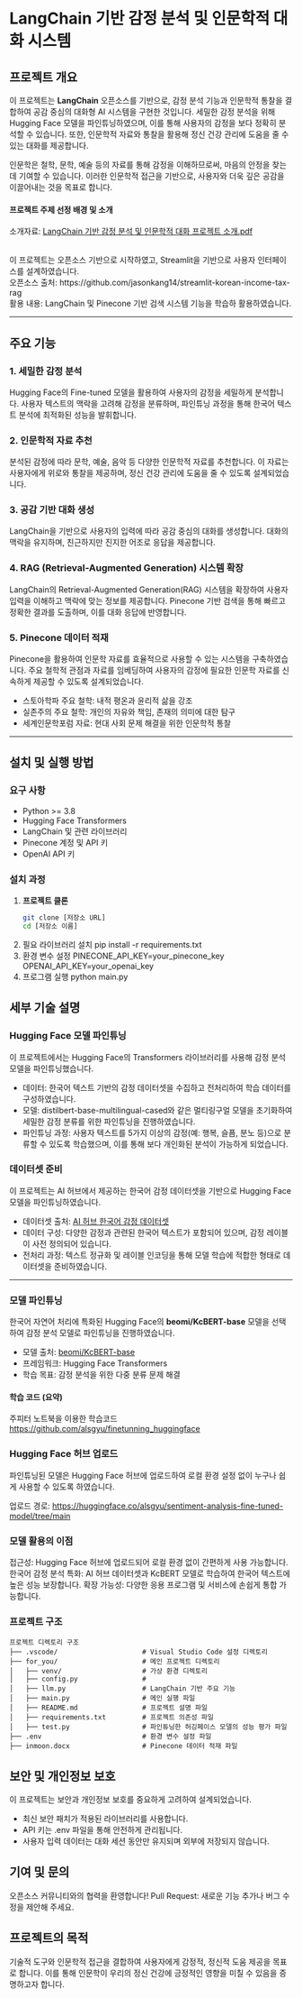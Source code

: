 # LangChain 기반 감정 분석 및 인문학적 대화 시스템

## 프로젝트 개요
이 프로젝트는 **LangChain** 오픈소스를 기반으로, 감정 분석 기능과 인문학적 통찰을 결합하여 공감 중심의 대화형 AI 시스템을 구현한 것입니다. 세밀한 감정 분석을 위해 Hugging Face 모델을 파인튜닝하였으며, 이를 통해 사용자의 감정을 보다 정확히 분석할 수 있습니다. 또한, 인문학적 자료와 통찰을 활용해 정신 건강 관리에 도움을 줄 수 있는 대화를 제공합니다.

인문학은 철학, 문학, 예술 등의 자료를 통해 감정을 이해하므로써, 마음의 안정을 찾는 데 기여할 수 있습니다. 이러한 인문학적 접근을 기반으로, 사용자와 더욱 깊은 공감을 이끌어내는 것을 목표로 합니다.
<br/>

#### 프로젝트 주제 선정 배경 및 소개
소개자료: [LangChain 기반 감정 분석 및 인문학적 대화 프로젝트 소개.pdf](https://github.com/user-attachments/files/18011253/LangChain.pdf)

<br/>
이 프로젝트는 오픈소스 기반으로 시작하였고, Streamlit을 기반으로 사용자 인터페이스를 설계하였습니다.

<br/>
오픈소스 출처: https://github.com/jasonkang14/streamlit-korean-income-tax-rag<br/>
활용 내용: LangChain 및 Pinecone 기반 검색 시스템 기능을 학습하 활용하였습니다.

---

## 주요 기능

### 1. 세밀한 감정 분석
Hugging Face의 Fine-tuned 모델을 활용하여 사용자의 감정을 세밀하게 분석합니다. 사용자 텍스트의 맥락을 고려해 감정을 분류하며, 파인튜닝 과정을 통해 한국어 텍스트 분석에 최적화된 성능을 발휘합니다.

### 2. 인문학적 자료 추천
분석된 감정에 따라 문학, 예술, 음악 등 다양한 인문학적 자료를 추천합니다. 이 자료는 사용자에게 위로와 통찰을 제공하며, 정신 건강 관리에 도움을 줄 수 있도록 설계되었습니다.

### 3. 공감 기반 대화 생성
LangChain을 기반으로 사용자의 입력에 따라 공감 중심의 대화를 생성합니다. 대화의 맥락을 유지하며, 친근하지만 진지한 어조로 응답을 제공합니다.


### 4. RAG (Retrieval-Augmented Generation) 시스템 확장
LangChain의 Retrieval-Augmented Generation(RAG) 시스템을 확장하여 사용자 입력을 이해하고 맥락에 맞는 정보를 제공합니다. Pinecone 기반 검색을 통해 빠르고 정확한 결과를 도출하며, 이를 대화 응답에 반영합니다.

### 5. Pinecone 데이터 적재
Pinecone을 활용하여 인문학 자료를 효율적으로 사용할 수 있는 시스템을 구축하였습니다. 주요 철학적 관점과 자료를 임베딩하여 사용자의 감정에 필요한 인문학 자료를 신속하게 제공할 수 있도록 설계되었습니다.
- 스토아학파 주요 철학: 내적 평온과 윤리적 삶을 강조  
- 실존주의 주요 철학: 개인의 자유와 책임, 존재의 의미에 대한 탐구  
- 세계인문학포럼 자료: 현대 사회 문제 해결을 위한 인문학적 통찰 

---

## 설치 및 실행 방법

### 요구 사항
- Python >= 3.8
- Hugging Face Transformers
- LangChain 및 관련 라이브러리
- Pinecone 계정 및 API 키
- OpenAI API 키

### 설치 과정
1. **프로젝트 클론**
   ```bash
   git clone [저장소 URL]
   cd [저장소 이름]
2. 필요 라이브러리 설치 
   pip install -r requirements.txt
3. 환경 변수 설정
   PINECONE_API_KEY=your_pinecone_key
   OPENAI_API_KEY=your_openai_key
4. 프로그램 실행
   python main.py

## 세부 기술 설명

### Hugging Face 모델 파인튜닝
이 프로젝트에서는 Hugging Face의 Transformers 라이브러리를 사용해 감정 분석 모델을 파인튜닝했습니다.

- 데이터: 한국어 텍스트 기반의 감정 데이터셋을 수집하고 전처리하여 학습 데이터를 구성하였습니다.
- 모델: distilbert-base-multilingual-cased와 같은 멀티링구얼 모델을 초기화하여 세밀한 감정 분류를 위한 파인튜닝을 진행하였습니다.
- 파인튜닝 과정: 사용자 텍스트를 5가지 이상의 감정(예: 행복, 슬픔, 분노 등)으로 분류할 수 있도록 학습했으며, 이를 통해 보다 개인화된 분석이 가능하게 되었습니다.


### 데이터셋 준비

이 프로젝트는 AI 허브에서 제공하는 한국어 감정 데이터셋을 기반으로 Hugging Face 모델을 파인튜닝하였습니다.  
- 데이터셋 출처: [AI 허브 한국어 감정 데이터셋](https://www.aihub.or.kr/aihubdata/data/view.do?currMenu=115&topMenu=100&dataSetSn=71603)
- 데이터 구성: 다양한 감정과 관련된 한국어 텍스트가 포함되어 있으며, 감정 레이블이 사전 정의되어 있습니다.
- 전처리 과정: 텍스트 정규화 및 레이블 인코딩을 통해 모델 학습에 적합한 형태로 데이터셋을 준비하였습니다.

---

### 모델 파인튜닝

한국어 자연어 처리에 특화된 Hugging Face의 **beomi/KcBERT-base** 모델을 선택하여 감정 분석 모델로 파인튜닝을 진행하였습니다.

- 모델 출처: [beomi/KcBERT-base](https://huggingface.co/beomi/KcBERT-base)
- 프레임워크: Hugging Face Transformers
- 학습 목표: 감정 분석을 위한 다중 분류 문제 해결

#### 학습 코드 (요약)
주피터 노트북을 이용한 학습코드 https://github.com/alsgyu/finetunning_huggingface

### Hugging Face 허브 업로드
파인튜닝된 모델은 Hugging Face 허브에 업로드하여 로컬 환경 설정 없이 누구나 쉽게 사용할 수 있도록 하였습니다.

업로드 경로: https://huggingface.co/alsgyu/sentiment-analysis-fine-tuned-model/tree/main

### 모델 활용의 이점

접근성: Hugging Face 허브에 업로드되어 로컬 환경 없이 간편하게 사용 가능합니다.
한국어 감정 분석 특화: AI 허브 데이터셋과 KcBERT 모델로 학습하여 한국어 텍스트에 높은 성능 보장합니다.
확장 가능성: 다양한 응용 프로그램 및 서비스에 손쉽게 통합 가능합니다.

### 프로젝트 구조
```
프로젝트 디렉토리 구조
├── .vscode/                     # Visual Studio Code 설정 디렉토리
├── for_you/                     # 메인 프로젝트 디렉토리
│   ├── venv/                    # 가상 환경 디렉토리
│   ├── config.py                # 
│   ├── llm.py                   # LangChain 기반 주요 기능
│   ├── main.py                  # 메인 실행 파일
│   ├── README.md                # 프로젝트 설명 파일
│   ├── requirements.txt         # 프로젝트 의존성 파일
│   ├── test.py                  # 파인튜닝한 허깅페이스 모델의 성능 평가 파일
├── .env                         # 환경 변수 설정 파일
├── inmoon.docx                  # Pinecone 데이터 적재 파일

```

## 보안 및 개인정보 보호
이 프로젝트는 보안과 개인정보 보호를 중요하게 고려하여 설계되었습니다.

- 최신 보안 패치가 적용된 라이브러리를 사용합니다.
- API 키는 .env 파일을 통해 안전하게 관리됩니다.
- 사용자 입력 데이터는 대화 세션 동안만 유지되며 외부에 저장되지 않습니다.

## 기여 및 문의
오픈소스 커뮤니티와의 협력을 환영합니다!
Pull Request: 새로운 기능 추가나 버그 수정을 제안해 주세요.

## 프로젝트의 목적

기술적 도구와 인문학적 접근을 결합하여 사용자에게 감정적, 정신적 도움 제공을 목표로 합니다. 
이를 통해 인문학이 우리의 정신 건강에 긍정적인 영향을 미칠 수 있음을 증명하고자 합니다.

